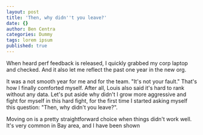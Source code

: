 ```yaml
---
layout: post
title: 'Then, why didn''t you leave?'
date: {}
author: Ben Centra
categories: Dummy
tags: lorem ipsum
published: true
---
```


When heard perf feedback is released, I quickly grabbed my corp laptop and checked. And it also let me reflect the past one year in the new org. 

It was a not smooth year for me and for the team. "It's not your fault." That's how I finally comforted myself. After all, Louis also said it's hard to rank without any data. Let's put aside why didn't I grow more aggressive and fight for myself in this hard fight, for the first time I started asking myself this question: "Then, why didn't you leave?".

Moving on is a pretty straightforward choice when things didn't work well. It's very common in Bay area, and I have been shown 